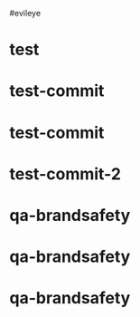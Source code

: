 #evileye
# test
# test-commit
# test-commit
# test-commit-2
# qa-brandsafety
# qa-brandsafety
# qa-brandsafety
